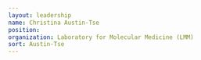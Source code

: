 ```yaml
---
layout: leadership
name: Christina Austin-Tse
position:
organization: Laboratory for Molecular Medicine (LMM)
sort: Austin-Tse
---
```

